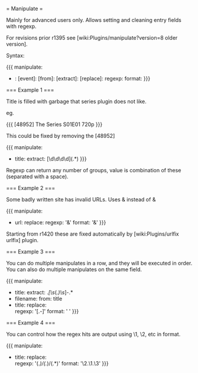 = Manipulate =

Mainly for advanced users only. Allows setting and cleaning entry fields with regexp.

For revisions prior r1395 see [wiki:Plugins/manipulate?version=8 older version].

Syntax:

{{{
manipulate:
  - <destination field>:
      [event]: <event>
      [from]: <source field>
      [extract]: <regexp>
      [replace]:
        regexp: <regexp>
        format: <regexp>
}}}

=== Example 1 ===

Title is filled with garbage that series plugin does not like.

eg.

{{{
[48952] The Series S01E01 720p
}}}

This could be fixed by removing the [48952]

{{{
manipulate:
  - title:
      extract: \[\d\d\d\d\](.*)
}}}

Regexp can return any number of groups, value is combination of these (separated with a space).

=== Example 2 ===

Some badly written site has invalid URLs. Uses &amp; instead of &

{{{
manipulate:
  - url:
      replace:
        regexp: '&amp;'
        format: '&'
}}}

Starting from r1420 these are fixed automatically by [wiki:Plugins/urlfix urlfix] plugin.

=== Example 3 ===

You can do multiple manipulates in a row, and they will be executed in order. You can also do multiple manipulates on the same field.

{{{
manipulate:
  - title:
      extract: .*\[\s*(.*)\s*\]-.*
  - filename:
      from: title
  - title:
      replace:            
        regexp: '[\.-]'
        format: ' '
}}}

=== Example 4 ===

You can control how the regex hits are output using \1, \2, etc in format.

{{{
manipulate:
  - title:
      replace:            
        regexp: '(.*)/(.*)/(.*)'
        format: '\2.\1.\3'
}}}